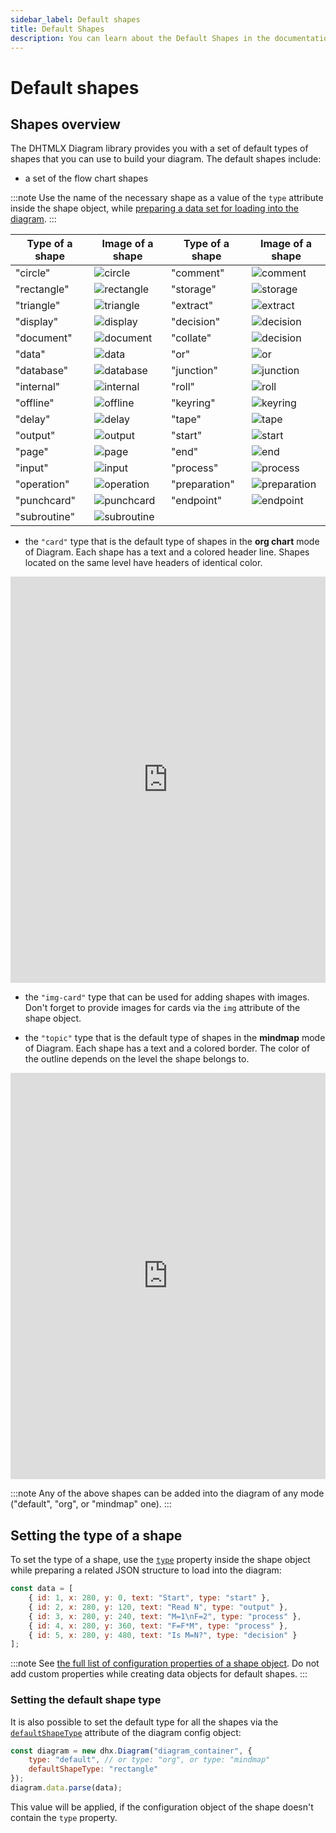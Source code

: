 ```yaml
---
sidebar_label: Default shapes
title: Default Shapes
description: You can learn about the Default Shapes in the documentation of the DHTMLX JavaScript Diagram library. Browse developer guides and API reference, try out code examples and live demos, and download a free 30-day evaluation version of DHTMLX Diagram.
---
```


# Default shapes

## Shapes overview

The DHTMLX Diagram library provides you with a set of default types of shapes that you can use to build your diagram. The default shapes include:

- a set of the flow chart shapes

:::note
Use the name of the necessary shape as a value of the `type` attribute inside the shape object, while [preparing a data set for loading into the diagram](/guides/loading_data/#preparing-data-to-load).
:::

| Type of a shape  | Image of a shape                                   | Type of a shape| Image of a shape |
|------------------|----------------------------------------------------|----------------|------------------|
|"circle"          |![circle](../assets/shapes-types/circle.png)        |"comment" |![comment](../assets/shapes-types/comment.png)|
|"rectangle"       |![rectangle](../assets/shapes-types/rectangle.png)  |"storage" |![storage](../assets/shapes-types/storage.png)|
|"triangle"        |![triangle](../assets/shapes-types/triangle.png)    |"extract" |![extract](../assets/shapes-types/extract.png)|   
|"display"         |![display](../assets/shapes-types/display.png)      |"decision"|![decision](../assets/shapes-types/decision.png)|
|"document"        |![document](../assets/shapes-types/document.png)    |"collate" |![decision](../assets/shapes-types/collate.png)| 
|"data"            |![data](../assets/shapes-types/data.png)            |"or"      |![or](../assets/shapes-types/or.png)|   
|"database"        |![database](../assets/shapes-types/database.png)    |"junction"|![junction](../assets/shapes-types/junction.png)|
|"internal"        |![internal](../assets/shapes-types/internal.png)    |"roll"    |![roll](../assets/shapes-types/roll.png)|   
|"offline"         |![offline](../assets/shapes-types/offline.png)      |"keyring" |![keyring](../assets/shapes-types/keyring.png)| 
|"delay"           |![delay](../assets/shapes-types/delay.png)          |"tape"    |![tape](../assets/shapes-types/tape.png)|   
|"output"          |![output](../assets/shapes-types/output.png)        |"start"   |![start](../assets/shapes-types/start.png)|   
|"page"            |![page](../assets/shapes-types/page.png)            |"end"     |![end](../assets/shapes-types/end.png)|   
|"input"           |![input](../assets/shapes-types/input.png)          |"process" |![process](../assets/shapes-types/process.png)| 
|"operation" |![operation](../assets/shapes-types/operation.png)|"preparation"|![preparation](../assets/shapes-types/preparation.png)|
|"punchcard"       |![punchcard](../assets/shapes-types/punchcard.png)  |"endpoint"|![endpoint](../assets/shapes-types/endpoint.png)|
|"subroutine"      |![subroutine](../assets/shapes-types/subroutine.png)|                  |


- the `"card"` type that is the default type of shapes in the **org chart** mode of Diagram. Each shape has a text and a colored header line. Shapes located on the same level have headers of identical color.

<iframe src="https://snippet.dhtmlx.com/5ign6fyy?mode=result" frameborder="0" class="snippet_iframe" width="100%" height="650"></iframe>

- the `"img-card"` type that can be used for adding shapes with images. Don't forget to provide images for cards via the `img` attribute of the shape object.

- the `"topic"` type that is the default type of shapes in the **mindmap** mode of Diagram. Each shape has a text and a colored border. The color of the outline depends on the level the shape belongs to.

<iframe src="https://snippet.dhtmlx.com/3igf1gd5?mode=result" frameborder="0" class="snippet_iframe" width="100%" height="650"></iframe>

:::note
Any of the above shapes can be added into the diagram of any mode ("default", "org", or "mindmap" one).
:::

## Setting the type of a shape

To set the type of a shape, use the [`type`](/shapes/configuration_properties/) property inside the shape object while preparing a related JSON structure to load into the diagram:

~~~jsx
const data = [
    { id: 1, x: 280, y: 0, text: "Start", type: "start" },
    { id: 2, x: 280, y: 120, text: "Read N", type: "output" },
    { id: 3, x: 280, y: 240, text: "M=1\nF=2", type: "process" },
    { id: 4, x: 280, y: 360, text: "F=F*M", type: "process" },
    { id: 5, x: 280, y: 480, text: "Is M=N?", type: "decision" }
];
~~~

:::note
See [the full list of configuration properties of a shape object](/shapes/configuration_properties/). Do not add custom properties while creating data objects for default shapes.
:::

### Setting the default shape type

It is also possible to set the default type for all the shapes via the [`defaultShapeType`](../api/diagram/defaultshapetype_property.md) attribute of the diagram config object:

~~~jsx
const diagram = new dhx.Diagram("diagram_container", {
    type: "default", // or type: "org", or type: "mindmap" 
    defaultShapeType: "rectangle"
});
diagram.data.parse(data);
~~~

This value will be applied, if the configuration object of the shape doesn't contain the `type` property.
